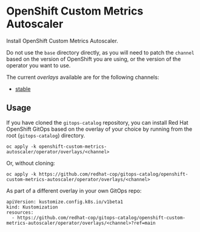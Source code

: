 # OpenShift Custom Metrics Autoscaler

Install OpenShift Custom Metrics Autoscaler.

Do not use the `base` directory directly, as you will need to patch the `channel` based on the version of OpenShift you are using, or the version of the operator you want to use.

The current *overlays* available are for the following channels:

* [stable](operator/overlays/stable)

## Usage

If you have cloned the `gitops-catalog` repository, you can install Red Hat OpenShift GitOps based on the overlay of your choice by running from the root (`gitops-catalog`) directory.

```
oc apply -k openshift-custom-metrics-autoscaler/operator/overlays/<channel>
```

Or, without cloning:

```
oc apply -k https://github.com/redhat-cop/gitops-catalog/openshift-custom-metrics-autoscaler/operator/overlays/<channel>
```

As part of a different overlay in your own GitOps repo:

```
apiVersion: kustomize.config.k8s.io/v1beta1
kind: Kustomization
resources:
  - https://github.com/redhat-cop/gitops-catalog/openshift-custom-metrics-autoscaler/operator/overlays/<channel>?ref=main
```

